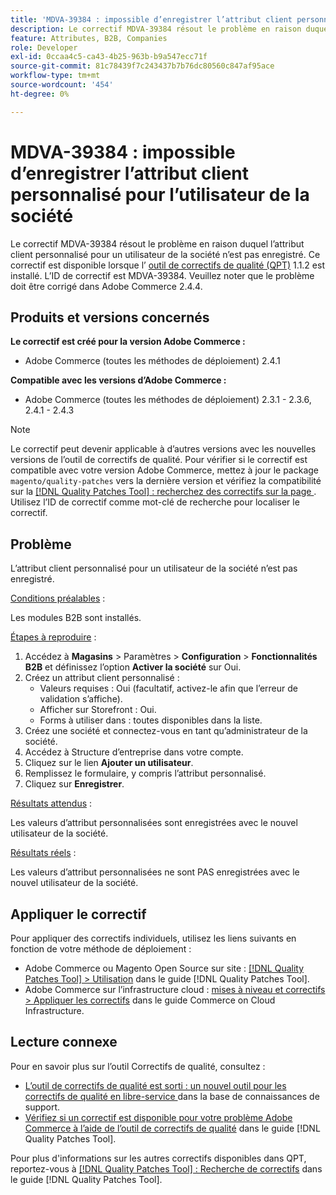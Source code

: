 ```yaml
---
title: 'MDVA-39384 : impossible d’enregistrer l’attribut client personnalisé pour l’utilisateur de la société'
description: Le correctif MDVA-39384 résout le problème en raison duquel l’attribut client personnalisé pour un utilisateur de la société n’est pas enregistré. Ce correctif est disponible lorsque l’[outil de correctifs de qualité (QPT)](https://experienceleague.adobe.com/en/docs/commerce-knowledge-base/kb/announcements/commerce-announcements/magento-quality-patches-released-new-tool-to-self-serve-quality-patches) 1.1.2 est installé. L’ID de correctif est MDVA-39384. Veuillez noter que le problème doit être corrigé dans Adobe Commerce 2.4.4.
feature: Attributes, B2B, Companies
role: Developer
exl-id: 0ccaa4c5-ca43-4b25-963b-b9a547ecc71f
source-git-commit: 81c78439f7c243437b7b76dc80560c847af95ace
workflow-type: tm+mt
source-wordcount: '454'
ht-degree: 0%

---
```


# MDVA-39384 : impossible d’enregistrer l’attribut client personnalisé pour l’utilisateur de la société

Le correctif MDVA-39384 résout le problème en raison duquel l’attribut client personnalisé pour un utilisateur de la société n’est pas enregistré. Ce correctif est disponible lorsque l’ [outil de correctifs de qualité (QPT)](https://experienceleague.adobe.com/en/docs/commerce-knowledge-base/kb/announcements/commerce-announcements/magento-quality-patches-released-new-tool-to-self-serve-quality-patches) 1.1.2 est installé. L’ID de correctif est MDVA-39384. Veuillez noter que le problème doit être corrigé dans Adobe Commerce 2.4.4.

## Produits et versions concernés

**Le correctif est créé pour la version Adobe Commerce :**

* Adobe Commerce (toutes les méthodes de déploiement) 2.4.1

**Compatible avec les versions d’Adobe Commerce :**

* Adobe Commerce (toutes les méthodes de déploiement) 2.3.1 - 2.3.6, 2.4.1 - 2.4.3

>[!NOTE]
>
>Le correctif peut devenir applicable à d’autres versions avec les nouvelles versions de l’outil de correctifs de qualité. Pour vérifier si le correctif est compatible avec votre version Adobe Commerce, mettez à jour le package `magento/quality-patches` vers la dernière version et vérifiez la compatibilité sur la [[!DNL Quality Patches Tool] : recherchez des correctifs sur la page ](https://experienceleague.adobe.com/en/docs/commerce-knowledge-base/kb/announcements/commerce-announcements/magento-quality-patches-released-new-tool-to-self-serve-quality-patches). Utilisez l’ID de correctif comme mot-clé de recherche pour localiser le correctif.

## Problème

L’attribut client personnalisé pour un utilisateur de la société n’est pas enregistré.

<u>Conditions préalables</u> :

Les modules B2B sont installés.

<u>Étapes à reproduire</u> :

1. Accédez à **Magasins** > Paramètres > **Configuration** > **Fonctionnalités B2B** et définissez l’option **Activer la société** sur Oui.
1. Créez un attribut client personnalisé :
   * Valeurs requises : Oui (facultatif, activez-le afin que l’erreur de validation s’affiche).
   * Afficher sur Storefront : Oui.
   * Forms à utiliser dans : toutes disponibles dans la liste.
1. Créez une société et connectez-vous en tant qu’administrateur de la société.
1. Accédez à Structure d’entreprise dans votre compte.
1. Cliquez sur le lien **Ajouter un utilisateur**.
1. Remplissez le formulaire, y compris l’attribut personnalisé.
1. Cliquez sur **Enregistrer**.

<u>Résultats attendus</u> :

Les valeurs d’attribut personnalisées sont enregistrées avec le nouvel utilisateur de la société.

<u>Résultats réels</u> :

Les valeurs d’attribut personnalisées ne sont PAS enregistrées avec le nouvel utilisateur de la société.

## Appliquer le correctif

Pour appliquer des correctifs individuels, utilisez les liens suivants en fonction de votre méthode de déploiement :

* Adobe Commerce ou Magento Open Source sur site : [[!DNL Quality Patches Tool] > Utilisation](/help/tools/quality-patches-tool/usage.md) dans le guide [!DNL Quality Patches Tool].
* Adobe Commerce sur l’infrastructure cloud : [mises à niveau et correctifs > Appliquer les correctifs](https://experienceleague.adobe.com/docs/commerce-cloud-service/user-guide/develop/upgrade/apply-patches.html) dans le guide Commerce on Cloud Infrastructure.

## Lecture connexe

Pour en savoir plus sur l’outil Correctifs de qualité, consultez :

* [ L’outil de correctifs de qualité est sorti : un nouvel outil pour les correctifs de qualité en libre-service ](https://experienceleague.adobe.com/en/docs/commerce-knowledge-base/kb/announcements/commerce-announcements/magento-quality-patches-released-new-tool-to-self-serve-quality-patches) dans la base de connaissances de support.
* [Vérifiez si un correctif est disponible pour votre problème Adobe Commerce à l’aide de l’outil de correctifs de qualité](/help/tools/quality-patches-tool/patches-available-in-qpt/check-patch-for-magento-issue-with-magento-quality-patches.md) dans le guide [!DNL Quality Patches Tool].

Pour plus d&#39;informations sur les autres correctifs disponibles dans QPT, reportez-vous à [[!DNL Quality Patches Tool] : Recherche de correctifs](https://experienceleague.adobe.com/tools/commerce-quality-patches/index.html) dans le guide [!DNL Quality Patches Tool].
